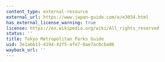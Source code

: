 ```yaml
---
content_type: external-resource
external_url: https://www.japan-guide.com/e/e3034.html
has_external_license_warning: true
license: https://en.wikipedia.org/wiki/All_rights_reserved
status: ''
title: Tokyo Metropolitan Parks Guide
uid: 3e1abb13-4194-42f5-afe7-0ae7ac0cba86
wayback_url: ''
---
```

